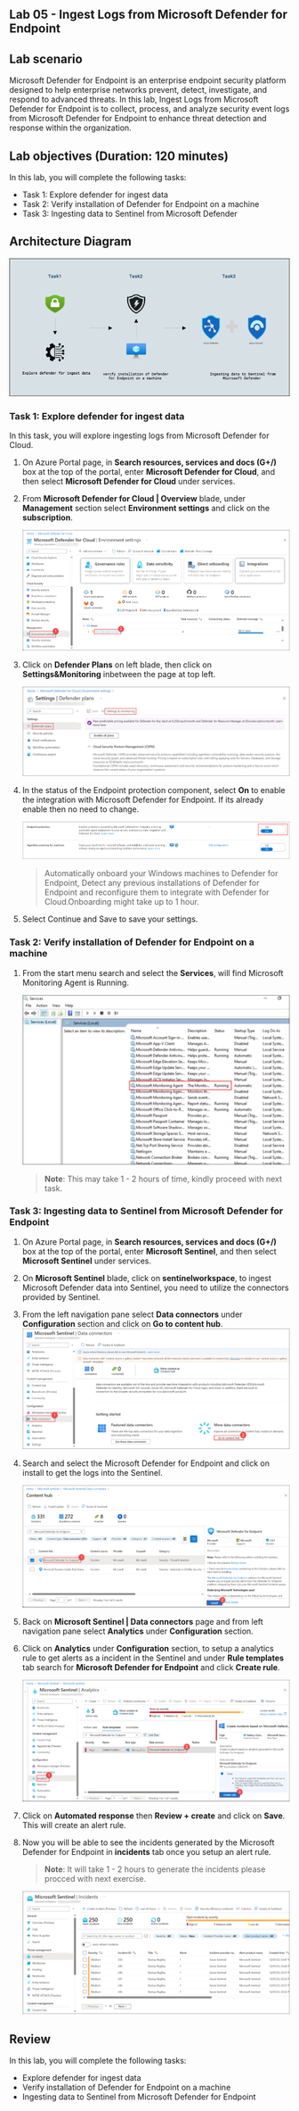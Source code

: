 ## Lab 05 - Ingest Logs from Microsoft Defender for Endpoint

## Lab scenario
Microsoft Defender for Endpoint is an enterprise endpoint security platform designed to help enterprise networks prevent, detect, investigate, and respond to advanced threats. In this lab, Ingest Logs from Microsoft Defender for Endpoint is to collect, process, and analyze security event logs from Microsoft Defender for Endpoint to enhance threat detection and response within the organization.

## Lab objectives (Duration: 120 minutes)

In this lab, you will complete the following tasks:
- Task 1: Explore defender for ingest data
- Task 2: Verify installation of Defender for Endpoint on a machine
- Task 3: Ingesting data to Sentinel from Microsoft Defender

## Architecture Diagram

   ![](../media/lab07.png)

### Task 1: Explore defender for ingest data 

In this task, you will explore ingesting logs from Microsoft Defender for Cloud.

1. On Azure Portal page, in **Search resources, services and docs (G+/)** box at the top of the portal, enter **Microsoft Defender for Cloud**, and then select **Microsoft Defender for Cloud** under services.

1.  From **Microsoft Defender for Cloud | Overview** blade, under **Management** section select **Environment settings** and click on the **subscription**.

     ![Picture 1](../media/image_50.png)

1. Click on **Defender Plans** on left blade, then  click on **Settings&Monitoring** inbetween the page at top left.

    ![](../media/image_49.png)

1. In the status of the Endpoint protection component, select **On** to enable the integration with Microsoft Defender for Endpoint. If its already enable then no need to change.

   ![Picture 1](../media/dd7.png)
   
   > Automatically onboard your Windows machines to Defender for Endpoint, Detect any previous installations of Defender for Endpoint and reconfigure them to integrate with Defender for Cloud.Onboarding might take up to 1 hour.

1. Select Continue and Save to save your settings.

### Task 2: Verify installation of Defender for Endpoint on a machine

1. From the start menu search and select the **Services**, will find Microsoft Monitoring Agent is Running.

   ![Picture 1](../media/image_46.png)

   >**Note**: This may take 1 - 2 hours of time, kindly proceed with next task.

### Task 3: Ingesting data to Sentinel from Microsoft Defender for Endpoint 

1. On Azure Portal page, in **Search resources, services and docs (G+/)** box at the top of the portal, enter **Microsoft Sentinel**, and then select **Microsoft Sentinel** under services.

1. On **Microsoft Sentinel** blade, click on **sentinelworkspace**, to ingest Microsoft Defender data into Sentinel, you need to utilize the connectors provided by 
   Sentinel.

1. From the left navigation pane select **Data connectors** under **Configuration** section and click on **Go to content hub**.
   ![Picture 1](../media/image_44.png)

1. Search and select the Microsoft Defender for Endpoint and click on install to get the logs into the Sentinel.

   ![Picture 1](../media/image_51.png)

1. Back on **Microsoft Sentinel | Data connectors** page and from left navigation pane select **Analytics** under **Configuration** section.

1. Click on **Analytics** under **Configuration** section, to setup a analytics rule to get alerts as a incident in the Sentinel and under **Rule templates** tab search 
   for **Microsoft Defender for Endpoint** and click  **Create rule**.
   
   ![Picture 1](../media/image_52.png)

1. Click on **Automated response** then **Review + create** and click on **Save**. This will create an alert rule.

1. Now you will be able to see the incidents generated by the Microsoft Defender for Endpoint in **incidents** tab once you setup an alert rule.

    >**Note**: It will take 1 - 2 hours to generate the incidents please procced with next exercise.    

   ![Picture 1](../media/image_54.png)   

## Review
In this lab, you will complete the following tasks:
- Explore defender for ingest data
- Verify installation of Defender for Endpoint on a machine
- Ingesting data to Sentinel from Microsoft Defender for Endpoint
